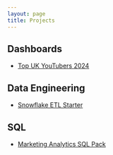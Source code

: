 ```yaml
---
layout: page
title: Projects
---
```


## Dashboards
- [Top UK YouTubers 2024](/projects/top-uk-youtubers/)

## Data Engineering
- [Snowflake ETL Starter](/projects/snowflake-etl/)

## SQL
- [Marketing Analytics SQL Pack](/projects/sql-marketing-pack/)

